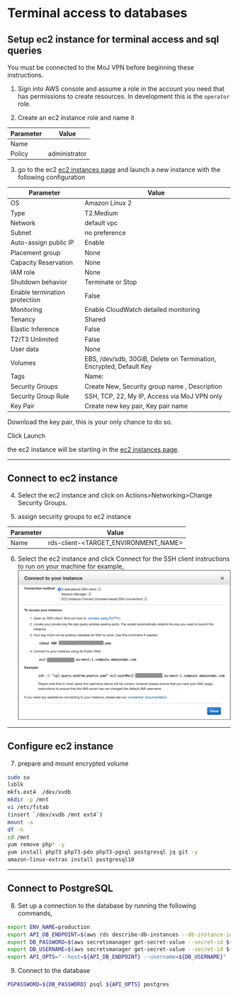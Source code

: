 # Terminal access to databases

## Setup ec2 instance for terminal access and sql queries

You must be connected to the MoJ VPN before beginning these instructions.

1. Sign into AWS console and assume a role in the account you need that has permissions to create resources. In development this is the `operator` role.

2. Create an ec2 instance role and name it <INSTANCE-NAME>

| Parameter | Value           |
| --------- | --------------- |
| Name      | <INSTANCE-NAME> |
| Policy    | administrator   |

3. go to the ec2 [ec2 instances page](https://eu-west-1.console.aws.amazon.com/ec2/v2/home?region=eu-west-1#Instances:sort=desc:tag:Name) and launch a new instance with the following configuration

| Parameter                     | Value                                                                        |
| ----------------------------- | ---------------------------------------------------------------------------- |
| OS                            | Amazon Linux 2                                                               |
| Type                          | T2.Medium                                                                    |
| Network                       | default vpc                                                                  |
| Subnet                        | no preference                                                                |
| Auto-assign public  IP        | Enable                                                                       |
| Placement group               | None                                                                         |
| Capacity Reservation          | None                                                                         |
| IAM role                      | None                                                                         |
| Shutdown behavior             | Terminate or Stop                                                            |
| Enable termination protection | False                                                                        |
| Monitoring                    | Enable CloudWatch detailed monitoring                                        |
| Tenancy                       | Shared                                                                       |
| Elastic Inference             | False                                                                        |
| T2/T3 Unlimited               | False                                                                        |
| User data                     | None                                                                         |
| Volumes                       | EBS, /dev/sdb, 30GiB, Delete on Termination, Encrypted, Default Key          |
| Tags                          | Name:<INSTANCE-NAME>                                                         |
| Security Groups               | Create New, Security group name <INSTANCE-NAME>, Description <INSTANCE-NAME> |
| Security Group Rule           | SSH, TCP, 22, My IP, Access via MoJ VPN only                                 |
| Key Pair                      | Create new key pair, Key pair name <INSTANCE-NAME>                           |

Download the key pair, this is your only chance to do so.

Click Launch

the ec2 instance will be starting in the [ec2 instances page](https://eu-west-1.console.aws.amazon.com/ec2/v2/home?region=eu-west-1#Instances:sort=desc:tag:Name).
___

## Connect to ec2 instance

4. Select the ec2 instance and click on Actions>Networking>Change Security Groups.

5. assign security groups to ec2 instance

| Parameter | Value                                |
| --------- | ------------------------------------ |
| Name      | rds-client-<TARGET_ENVIRONMENT_NAME> |

6. Select the ec2 instance and click Connect for the SSH client instructions to run on your machine for example,
![ec2 connection instructions](../images/ec2_connect_details.png)

---

## Configure ec2 instance

7. prepare and mount encrypted volume

```bash
sudo su
lsblk
mkfs.ext4  /dev/xvdb
mkdir -p /mnt
vi /etc/fstab
(insert `/dev/xvdb /mnt ext4`)
mount -a
df -h
cd /mnt
yum remove php* -y
yum install php73 php73-pdo php73-pgsql postgresql jq git -y
amazon-linux-extras install postgresql10

```

---

## Connect to PostgreSQL

8. Set up a connection to the database by running the following commands,

```bash
export ENV_NAME=production
export API_DB_ENDPOINT=$(aws rds describe-db-instances --db-instance-identifier api-${ENV_NAME} | jq -r .'DBInstances'[0].'Endpoint'.'Address')
export DB_PASSWORD=$(aws secretsmanager get-secret-value --secret-id ${ENV_NAME}/api_rds_password | jq -r .'SecretString')
export DB_USERNAME=$(aws secretsmanager get-secret-value --secret-id ${ENV_NAME}/api_rds_username | jq -r .'SecretString')
export API_OPTS="--host=${API_DB_ENDPOINT} --username=${DB_USERNAME}"
```

9. Connect to the database

```bash
PGPASSWORD=${DB_PASSWORD} psql ${API_OPTS} postgres
```

